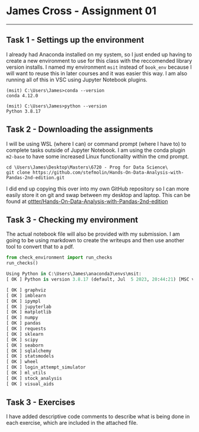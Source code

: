 # James Cross - Assignment 01

---

## Task 1 - Settings up the environment

I already had Anaconda installed on my system, so I just ended up having to create a new environment to use for this class with the reccomended library version installs. I named my environment `msit` instead of `book_env` because I will want to reuse this in later courses and it was easier this way. I am also running all of this in VSC using Jupyter Notebook plugins.

```conda
(msit) C:\Users\James>conda --version
conda 4.12.0

(msit) C:\Users\James>python --version
Python 3.8.17
```

## Task 2 - Downloading the assignments

I will be using WSL (where I can) or command prompt (where I have to) to complete tasks outside of Jupyter Notebook. I am using the conda plugin `m2-base` to have some increased Linux functionality within the cmd prompt.

```terminal
cd \Users\James\Desktop\Masters\6720 - Prog for Data Science\
git clone https://github.com/stefmolin/Hands-On-Data-Analysis-with-Pandas-2nd-edition.git
```

I did end up copying this over into my own GitHub repository so I can more easily store it on git and swap between my desktop and laptop. This can be found at [ottter/Hands-On-Data-Analysis-with-Pandas-2nd-edition](https://github.com/ottter/Hands-On-Data-Analysis-with-Pandas-2nd-edition)

## Task 3 - Checking my environment

The actual notebook file will also be provided with my submission. I am going to be using markdown to create the writeups and then use another tool to convert that to a pdf.

```python
from check_environment import run_checks
run_checks()
```

```python
Using Python in C:\Users\James\anaconda3\envs\msit:
[ OK ] Python is version 3.8.17 (default, Jul  5 2023, 20:44:21) [MSC v.1916 64 bit (AMD64)]

[ OK ] graphviz
[ OK ] imblearn
[ OK ] ipympl
[ OK ] jupyterlab
[ OK ] matplotlib
[ OK ] numpy
[ OK ] pandas
[ OK ] requests
[ OK ] sklearn
[ OK ] scipy
[ OK ] seaborn
[ OK ] sqlalchemy
[ OK ] statsmodels
[ OK ] wheel
[ OK ] login_attempt_simulator
[ OK ] ml_utils
[ OK ] stock_analysis
[ OK ] visual_aids
```

## Task 3 - Exercises

I have added descriptive code comments to describe what is being done in each exercise, which are included in the attached file.
